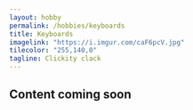 ```yaml
---
layout: hobby
permalink: /hobbies/keyboards
title: Keyboards
imagelink: "https://i.imgur.com/caF6pcV.jpg"
tilecolor: "255,140,0"
tagline: Clickity clack
---
```

## Content coming soon
